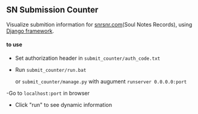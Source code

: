 ## SN Submission Counter
 Visualize submition information for [snrsnr.com](https://snrsnr.com "snrsnr.com")(Soul Notes Records), using [Django framework](https://github.com/django/django "Django").
 
#### to use
- Set authorization header in `submit_counter/auth_code.txt`

- Run `submit_counter/run.bat`

	or `submit_counter/manage.py` with augument `runserver 0.0.0.0:port`

-Go to `localhost:port` in browser

- Click "run" to see dynamic information
